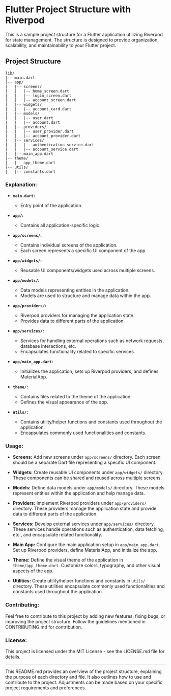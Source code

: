 # Flutter Project Structure with Riverpod

This is a sample project structure for a Flutter application utilizing Riverpod for state management. The structure is designed to provide organization, scalability, and maintainability to your Flutter project.

## Project Structure

```
lib/
|-- main.dart
|-- app/
|   |-- screens/
|   |   |-- home_screen.dart
|   |   |-- login_screen.dart
|   |   |-- account_screen.dart
|   |-- widgets/
|   |   |-- account_card.dart
|   |-- models/
|   |   |-- user.dart
|   |   |-- account.dart
|   |-- providers/
|   |   |-- user_provider.dart
|   |   |-- account_provider.dart
|   |-- services/
|   |   |-- authentication_service.dart
|   |   |-- account_service.dart
|   |-- main_app.dart
|-- theme/
|   |-- app_theme.dart
|-- utils/
|   |-- constants.dart
```

### Explanation:

- **`main.dart`:**
   - Entry point of the application.

- **`app/`:**
   - Contains all application-specific logic.

- **`app/screens/`:**
   - Contains individual screens of the application.
   - Each screen represents a specific UI component of the app.

- **`app/widgets/`:**
   - Reusable UI components/widgets used across multiple screens.

- **`app/models/`:**
   - Data models representing entities in the application.
   - Models are used to structure and manage data within the app.

- **`app/providers/`:**
   - Riverpod providers for managing the application state.
   - Provides data to different parts of the application.

- **`app/services/`:**
   - Services for handling external operations such as network requests, database interactions, etc.
   - Encapsulates functionality related to specific services.

- **`app/main_app.dart`:**
   - Initializes the application, sets up Riverpod providers, and defines MaterialApp.

- **`theme/`:**
   - Contains files related to the theme of the application.
   - Defines the visual appearance of the app.

- **`utils/`:**
   - Contains utility/helper functions and constants used throughout the application.
   - Encapsulates commonly used functionalities and constants.

### Usage:

- **Screens:** Add new screens under `app/screens/` directory. Each screen should be a separate Dart file representing a specific UI component.

- **Widgets:** Create reusable UI components under `app/widgets/` directory. These components can be shared and reused across multiple screens.

- **Models:** Define data models under `app/models/` directory. These models represent entities within the application and help manage data.

- **Providers:** Implement Riverpod providers under `app/providers/` directory. These providers manage the application state and provide data to different parts of the application.

- **Services:** Develop external services under `app/services/` directory. These services handle operations such as authentication, data fetching, etc., and encapsulate related functionality.

- **Main App:** Configure the main application setup in `app/main_app.dart`. Set up Riverpod providers, define MaterialApp, and initialize the app.

- **Theme:** Define the visual theme of the application in `theme/app_theme.dart`. Customize colors, typography, and other visual aspects of the app.

- **Utilities:** Create utility/helper functions and constants in `utils/` directory. These utilities encapsulate commonly used functionalities and constants used throughout the application.

### Contributing:

Feel free to contribute to this project by adding new features, fixing bugs, or improving the project structure. Follow the guidelines mentioned in CONTRIBUTING.md for contribution.

### License:

This project is licensed under the MIT License - see the LICENSE.md file for details.

---

This README.md provides an overview of the project structure, explaining the purpose of each directory and file. It also outlines how to use and contribute to the project. Adjustments can be made based on your specific project requirements and preferences.
